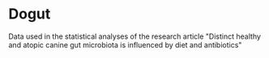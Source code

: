 # Dogut
Data used in the statistical analyses of the research article "Distinct healthy and atopic canine gut microbiota is influenced by diet and antibiotics"
